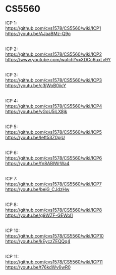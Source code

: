 # CS5560

ICP 1: 
<br />
https://github.com/cvs1578/CS5560/wiki/ICP1
<br />
https://youtu.be/AJaaBMz-Q9o
<br /> <br />


ICP 2:
<br />
https://github.com/cvs1578/CS5560/wiki/ICP2
<br />
https://www.youtube.com/watch?v=XDCc6uxLy9Y
<br /> <br />


ICP 3:
<br />
https://github.com/cvs1578/CS5560/wiki/ICP3
<br />
https://youtu.be/c3jWoB0iicY
<br /> <br />

ICP 4:
<br />
https://github.com/cvs1578/CS5560/wiki/ICP4
<br />https://youtu.be/vGoU5iLX8jk
<br /> <br />


ICP 5:
<br />
https://github.com/cvs1578/CS5560/wiki/ICP5
<br />https://youtu.be/Ieft53Z0pjU
<br /> <br />

ICP 6:
<br />
https://github.com/cvs1578/CS5560/wiki/ICP6
<br />https://youtu.be/fn8ABlWrWa4
<br /> <br />


ICP 7:
<br />
https://github.com/cvs1578/CS5560/wiki/ICP7
<br />https://youtu.be/beiG_CJdzHw
<br /> <br />


ICP 8:
<br />
https://github.com/cvs1578/CS5560/wiki/ICP8
<br />https://youtu.be/g9WZF-GEWoI]
<br /><br />

ICP 10:
<br />
https://github.com/cvs1578/CS5560/wiki/ICP10
<br />https://youtu.be/kEyczZEQQq4
<br /><br />

ICP 11:
<br />
https://github.com/cvs1578/CS5560/wiki/ICP11
<br />https://youtu.be/t76kdWv6wR0
<br /><br />
